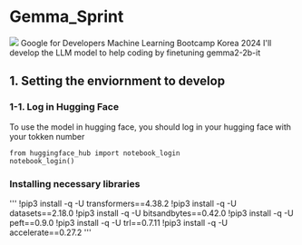 # Gemma_Sprint
<img src="https://img.shields.io/badge/Google-4285F4?style=for-the-badge&logo=Google&logoColor=white">
Google for Developers Machine Learning Bootcamp Korea 2024
I'll develop the LLM model to help coding by finetuning gemma2-2b-it

## 1. Setting the enviornment to develop
### 1-1. Log in Hugging Face
To use the model in hugging face, you should log in your hugging face with your tokken number
```
from huggingface_hub import notebook_login
notebook_login()
```

### Installing necessary libraries
'''
!pip3 install -q -U transformers==4.38.2
!pip3 install -q -U datasets==2.18.0
!pip3 install -q -U bitsandbytes==0.42.0
!pip3 install -q -U peft==0.9.0
!pip3 install -q -U trl==0.7.11
!pip3 install -q -U accelerate==0.27.2
'''
